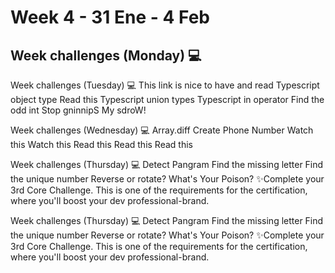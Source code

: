 # Week 4 - 31 Ene - 4 Feb
## Week challenges (Monday)  💻

Week challenges (Tuesday) 💻
This link is nice to have and read
Typescript object type
Read this
Typescript union types
Typescript in operator
Find the odd int
Stop gninnipS My sdroW!

Week challenges (Wednesday) 💻
Array.diff
Create Phone Number
Watch this
Watch this
Read this
Read this
Read this

Week challenges (Thursday) 💻
Detect Pangram
Find the missing letter
Find the unique number
Reverse or rotate?
What's Your Poison?
✨Complete your 3rd Core Challenge. This is one of the requirements for the certification, where you'll boost your dev professional-brand.

Week challenges (Thursday) 💻
Detect Pangram
Find the missing letter
Find the unique number
Reverse or rotate?
What's Your Poison?
✨Complete your 3rd Core Challenge. This is one of the requirements for the certification, where you'll boost your dev professional-brand.
